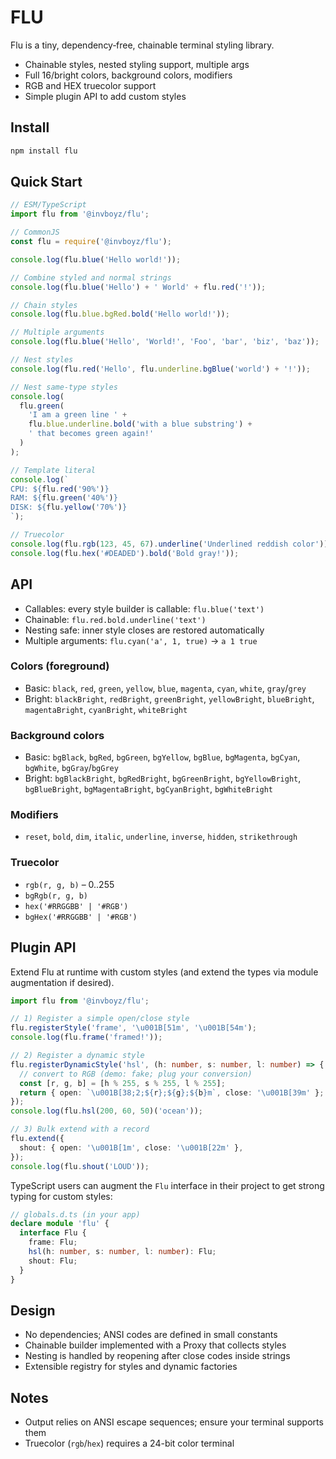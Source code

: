 # FLU

Flu is a tiny, dependency‑free, chainable terminal styling library.

- Chainable styles, nested styling support, multiple args
- Full 16/bright colors, background colors, modifiers
- RGB and HEX truecolor support
- Simple plugin API to add custom styles

## Install

```bash
npm install flu
```

## Quick Start

```ts
// ESM/TypeScript
import flu from '@invboyz/flu';

// CommonJS
const flu = require('@invboyz/flu');

console.log(flu.blue('Hello world!'));

// Combine styled and normal strings
console.log(flu.blue('Hello') + ' World' + flu.red('!'));

// Chain styles
console.log(flu.blue.bgRed.bold('Hello world!'));

// Multiple arguments
console.log(flu.blue('Hello', 'World!', 'Foo', 'bar', 'biz', 'baz'));

// Nest styles
console.log(flu.red('Hello', flu.underline.bgBlue('world') + '!'));

// Nest same-type styles
console.log(
  flu.green(
    'I am a green line ' +
    flu.blue.underline.bold('with a blue substring') +
    ' that becomes green again!'
  )
);

// Template literal
console.log(`
CPU: ${flu.red('90%')}
RAM: ${flu.green('40%')}
DISK: ${flu.yellow('70%')}
`);

// Truecolor
console.log(flu.rgb(123, 45, 67).underline('Underlined reddish color'));
console.log(flu.hex('#DEADED').bold('Bold gray!'));
```

## API

- Callables: every style builder is callable: `flu.blue('text')`
- Chainable: `flu.red.bold.underline('text')`
- Nesting safe: inner style closes are restored automatically
- Multiple arguments: `flu.cyan('a', 1, true)` → `a 1 true`

### Colors (foreground)

- Basic: `black`, `red`, `green`, `yellow`, `blue`, `magenta`, `cyan`, `white`, `gray`/`grey`
- Bright: `blackBright`, `redBright`, `greenBright`, `yellowBright`, `blueBright`, `magentaBright`, `cyanBright`, `whiteBright`

### Background colors

- Basic: `bgBlack`, `bgRed`, `bgGreen`, `bgYellow`, `bgBlue`, `bgMagenta`, `bgCyan`, `bgWhite`, `bgGray`/`bgGrey`
- Bright: `bgBlackBright`, `bgRedBright`, `bgGreenBright`, `bgYellowBright`, `bgBlueBright`, `bgMagentaBright`, `bgCyanBright`, `bgWhiteBright`

### Modifiers

- `reset`, `bold`, `dim`, `italic`, `underline`, `inverse`, `hidden`, `strikethrough`

### Truecolor

- `rgb(r, g, b)` – 0..255
- `bgRgb(r, g, b)`
- `hex('#RRGGBB' | '#RGB')`
- `bgHex('#RRGGBB' | '#RGB')`

## Plugin API

Extend Flu at runtime with custom styles (and extend the types via module augmentation if desired).

```ts
import flu from '@invboyz/flu';

// 1) Register a simple open/close style
flu.registerStyle('frame', '\u001B[51m', '\u001B[54m');
console.log(flu.frame('framed!'));

// 2) Register a dynamic style
flu.registerDynamicStyle('hsl', (h: number, s: number, l: number) => {
  // convert to RGB (demo: fake; plug your conversion)
  const [r, g, b] = [h % 255, s % 255, l % 255];
  return { open: `\u001B[38;2;${r};${g};${b}m`, close: '\u001B[39m' };
});
console.log(flu.hsl(200, 60, 50)('ocean'));

// 3) Bulk extend with a record
flu.extend({
  shout: { open: '\u001B[1m', close: '\u001B[22m' },
});
console.log(flu.shout('LOUD'));
```

TypeScript users can augment the `Flu` interface in their project to get strong typing for custom styles:

```ts
// globals.d.ts (in your app)
declare module 'flu' {
  interface Flu {
    frame: Flu;
    hsl(h: number, s: number, l: number): Flu;
    shout: Flu;
  }
}
```

## Design

- No dependencies; ANSI codes are defined in small constants
- Chainable builder implemented with a Proxy that collects styles
- Nesting is handled by reopening after close codes inside strings
- Extensible registry for styles and dynamic factories

## Notes

- Output relies on ANSI escape sequences; ensure your terminal supports them
- Truecolor (`rgb`/`hex`) requires a 24-bit color terminal

